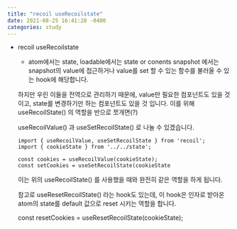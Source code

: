 ```yaml
---
title: "recoil useRecoilstate"
date: 2021-08-25 16:41:28 -0400
categories: study
---
```

- recoil useRecoilstate
    - atom에서는 state, loadable에서는 state or conents snapshot 에서는 snapshot의 value에 접근하거나 value를 set 할 수 있는 함수를 불러올 수 있는 hook에 해당합니다.

    하지만 우린 이들을 전역으로 관리하기 때문에, value만 필요한 컴포넌트도 있을 것이고, state를 변경하기만 하는 컴포넌트도 있을 것 입니다. 이를 위해 useRecoilState() 의 역할을 반으로 쪼개면(?)

    useRecoilValue() 과 useSetRecoilState() 로 나눌 수 있겠습니다.
    ```
    import { useRecoilValue, useSetRecoilState } from 'recoil';
    import { cookieState } from '../../state';

    const cookies = useRecoilValue(cookieState);
    const setCookies = useSetRecoilState(cookieState
    ```
    이는 위의 useRecoilState() 를 사용했을 때와 완전히 같은 역할을 하게 됩니다.

    참고로 useResetRecoilState() 라는 hook도 있는데, 이 hook은 인자로 받아온 atom의 state를 default 값으로 reset 시키는 역할을 합니다.

    const resetCookies = useResetRecoilState(cookieState);
   
